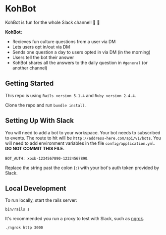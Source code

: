 # KohBot

KohBot is fun for the whole Slack channel! :robot: :tada:

**KohBot:**
- Recieves fun culture questions from a user via DM
- Lets users opt in/out via DM
- Sends one question a day to users opted in via DM (in the morning)
- Users tell the bot their answer
- KohBot shares all the answers to the daily question in `#general` (or another channel)

## Getting Started
This repo is using `Rails version 5.1.4` and `Ruby version 2.4.4`.

Clone the repo and run `bundle install`.

## Setting Up With Slack

You will need to add a bot to your workspace. Your bot needs to subscribed to events. The route to hit will be `http://address-here.com/api/v1/bots`. You will need to add environment variables in the file `config/application.yml`. **DO NOT COMMIT THIS FILE.**

`BOT_AUTH: xoxb-1234567890-12324567890`.

Replace the string past the colon (`:`) with your bot's auth token provided by Slack.

## Local Development
To run locally, start the rails server:

`bin/rails s`

It's recommended you run a proxy to test with Slack, such as [ngrok](https://ngrok.com/).

`./ngrok http 3000`